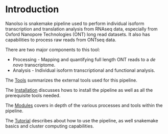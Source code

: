 # Introduction

NanoIso is snakemake pipeline used to perform individual isoform transcription and translation analysis from RNAseq data, especially from Oxford Nanopore Technologies (ONT) long read datasets. It also has capabilities to process raw reads from ONTseq data.

There are two major components to this tool:

* Processing - Mapping and quantifying full length ONT reads to a *de novo* transcriptome.
* Analysis - Individual isoform transcriptional and functional analysis.

The [Tools](tools.md) summarizes the external tools used for this pipeline.

The [Installation](prerequisite.md) discusses hows to install the pipeline as well as all the prerequisite tools needed.

The [Modules](overview.md) covers in depth of the various processes and tools within the pipeline.

The [Tutorial](general.md) describes about how to use the pipeline, as well snakemake basics and cluster computing capabilities.
